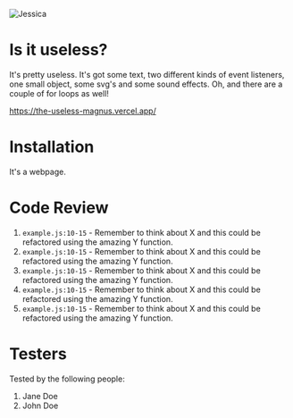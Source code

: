 ![Jessica](https://media.giphy.com/media/B1bMjDNIwe4T09fNai/giphy.gif)

# Is it useless?

It's pretty useless. It's got some text, two different kinds of event listeners, one small object, some svg's and some sound effects.
Oh, and there are a couple of for loops as well!

https://the-useless-magnus.vercel.app/

# Installation

It's a webpage.

# Code Review

1. `example.js:10-15` - Remember to think about X and this could be refactored using the amazing Y function.
1. `example.js:10-15` - Remember to think about X and this could be refactored using the amazing Y function.
1. `example.js:10-15` - Remember to think about X and this could be refactored using the amazing Y function.
1. `example.js:10-15` - Remember to think about X and this could be refactored using the amazing Y function.
1. `example.js:10-15` - Remember to think about X and this could be refactored using the amazing Y function.

# Testers

Tested by the following people:

1. Jane Doe
2. John Doe
